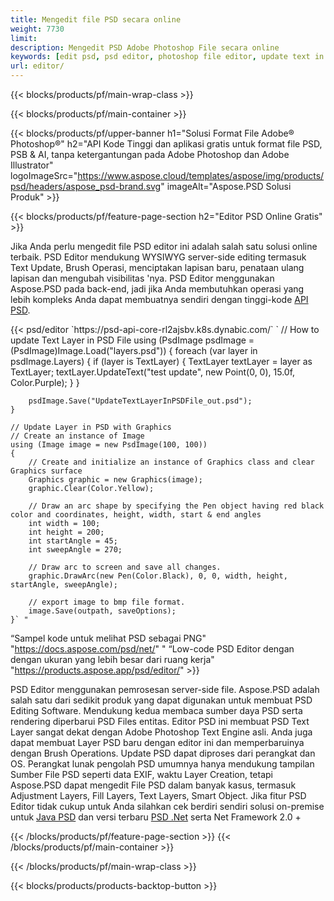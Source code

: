 ```yaml
---
title: Mengedit file PSD secara online
weight: 7730
limit: 
description: Mengedit PSD Adobe Photoshop File secara online
keywords: [edit psd, psd editor, photoshop file editor, update text in psd, update psd]
url: editor/
---
```


{{< blocks/products/pf/main-wrap-class >}}


{{< blocks/products/pf/main-container >}}

{{< blocks/products/pf/upper-banner h1="Solusi Format File Adobe® Photoshop®" h2="API Kode Tinggi dan aplikasi gratis untuk format file PSD, PSB & AI, tanpa ketergantungan pada Adobe Photoshop dan Adobe Illustrator" logoImageSrc="https://www.aspose.cloud/templates/aspose/img/products/psd/headers/aspose_psd-brand.svg" imageAlt="Aspose.PSD Solusi Produk" >}}

{{< blocks/products/pf/feature-page-section h2="Editor PSD Online Gratis" >}}
<p>Jika Anda perlu mengedit file PSD editor ini adalah salah satu solusi online terbaik. PSD Editor mendukung WYSIWYG server-side editing termasuk Text Update, Brush Operasi, menciptakan lapisan baru, penataan ulang lapisan dan mengubah visibilitas 'nya. PSD Editor menggunakan Aspose.PSD pada back-end, jadi jika Anda membutuhkan operasi yang lebih kompleks Anda dapat membuatnya sendiri dengan tinggi-kode <a href="/psd/{{< lang-code >}}">API PSD</a>.</p>
{{< psd/editor `https://psd-api-core-rl2ajsbv.k8s.dynabic.com/` 
`	// How to update Text Layer in PSD File
	using (PsdImage psdImage = (PsdImage)Image.Load("layers.psd"))
  	{
		foreach (var layer in psdImage.Layers)
		{
			if (layer is TextLayer)
			{
				TextLayer textLayer = layer as TextLayer;
				textLayer.UpdateText("test update", new Point(0, 0), 15.0f, Color.Purple);
			}
		}

		psdImage.Save("UpdateTextLayerInPSDFile_out.psd");
	}
	
	// Update Layer in PSD with Graphics
	// Create an instance of Image
	using (Image image = new PsdImage(100, 100))
	{
		// Create and initialize an instance of Graphics class and clear Graphics surface
		Graphics graphic = new Graphics(image);
		graphic.Clear(Color.Yellow);

		// Draw an arc shape by specifying the Pen object having red black color and coordinates, height, width, start & end angles                 
		int width = 100;
		int height = 200;
		int startAngle = 45;
		int sweepAngle = 270;

		// Draw arc to screen and save all changes.
		graphic.DrawArc(new Pen(Color.Black), 0, 0, width, height, startAngle, sweepAngle);

		// export image to bmp file format.
		image.Save(outpath, saveOptions);
	}` "
“Sampel kode untuk melihat PSD sebagai PNG"  "https://docs.aspose.com/psd/net/" "
“Low-code PSD Editor dengan dengan ukuran yang lebih besar dari ruang kerja" "https://products.aspose.app/psd/editor/" >}}
<p>PSD Editor menggunakan pemrosesan server-side file. Aspose.PSD adalah salah satu dari sedikit produk yang dapat digunakan untuk membuat PSD Editing Software. Mendukung kedua membaca sumber daya PSD serta rendering diperbarui PSD Files entitas. Editor PSD ini membuat PSD Text Layer sangat dekat dengan Adobe Photoshop Text Engine asli. Anda juga dapat membuat Layer PSD baru dengan editor ini dan memperbaruinya dengan Brush Operations. Update PSD dapat diproses dari perangkat dan OS. Perangkat lunak pengolah PSD umumnya hanya mendukung tampilan Sumber File PSD seperti data EXIF, waktu Layer Creation, tetapi Aspose.PSD dapat mengedit File PSD dalam banyak kasus, termasuk Adjustment Layers, Fill Layers, Text Layers, Smart Object. Jika fitur PSD Editor tidak cukup untuk Anda silahkan cek berdiri sendiri solusi on-premise untuk <a href="/psd/{{< lang-code >}}java">Java PSD</a> dan versi terbaru <a href="/psd/{{< lang-code >}}net">PSD .Net</a> serta Net Framework 2.0 +</p>

{{< /blocks/products/pf/feature-page-section >}}
{{< /blocks/products/pf/main-container >}}


{{< /blocks/products/pf/main-wrap-class >}}

{{< blocks/products/products-backtop-button >}}
